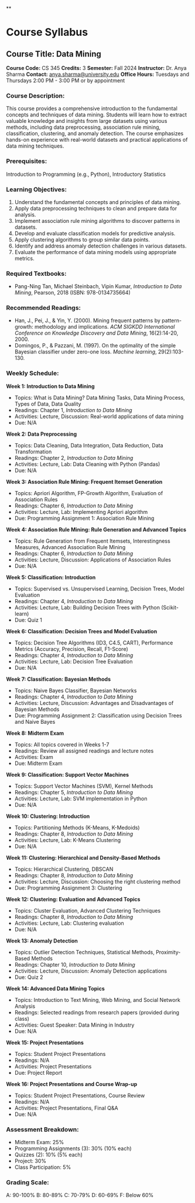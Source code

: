 **
# Course Syllabus
## Course Title: Data Mining
**Course Code:** CS 345
**Credits:** 3
**Semester:** Fall 2024
**Instructor:** Dr. Anya Sharma
**Contact:** anya.sharma@university.edu
**Office Hours:** Tuesdays and Thursdays 2:00 PM - 3:00 PM or by appointment

### Course Description:
This course provides a comprehensive introduction to the fundamental concepts and techniques of data mining. Students will learn how to extract valuable knowledge and insights from large datasets using various methods, including data preprocessing, association rule mining, classification, clustering, and anomaly detection. The course emphasizes hands-on experience with real-world datasets and practical applications of data mining techniques.

### Prerequisites:
Introduction to Programming (e.g., Python), Introductory Statistics

### Learning Objectives:
1.  Understand the fundamental concepts and principles of data mining.
2.  Apply data preprocessing techniques to clean and prepare data for analysis.
3.  Implement association rule mining algorithms to discover patterns in datasets.
4.  Develop and evaluate classification models for predictive analysis.
5.  Apply clustering algorithms to group similar data points.
6.  Identify and address anomaly detection challenges in various datasets.
7.  Evaluate the performance of data mining models using appropriate metrics.

### Required Textbooks:
- Pang-Ning Tan, Michael Steinbach, Vipin Kumar, *Introduction to Data Mining*, Pearson, 2018 (ISBN: 978-0134735664)

### Recommended Readings:
- Han, J., Pei, J., & Yin, Y. (2000). Mining frequent patterns by pattern-growth: methodology and implications. *ACM SIGKDD International Conference on Knowledge Discovery and Data Mining*, 16(2):14-20, 2000.
- Domingos, P., & Pazzani, M. (1997). On the optimality of the simple Bayesian classifier under zero-one loss. *Machine learning*, 29(2):103-130.

### Weekly Schedule:
**Week 1: Introduction to Data Mining**
- Topics: What is Data Mining? Data Mining Tasks, Data Mining Process, Types of Data, Data Quality
- Readings: Chapter 1, *Introduction to Data Mining*
- Activities: Lecture, Discussion: Real-world applications of data mining
- Due: N/A

**Week 2: Data Preprocessing**
- Topics: Data Cleaning, Data Integration, Data Reduction, Data Transformation
- Readings: Chapter 2, *Introduction to Data Mining*
- Activities: Lecture, Lab: Data Cleaning with Python (Pandas)
- Due: N/A

**Week 3: Association Rule Mining: Frequent Itemset Generation**
- Topics: Apriori Algorithm, FP-Growth Algorithm, Evaluation of Association Rules
- Readings: Chapter 6, *Introduction to Data Mining*
- Activities: Lecture, Lab: Implementing Apriori algorithm
- Due: Programming Assignment 1: Association Rule Mining

**Week 4: Association Rule Mining: Rule Generation and Advanced Topics**
- Topics: Rule Generation from Frequent Itemsets, Interestingness Measures, Advanced Association Rule Mining
- Readings: Chapter 6, *Introduction to Data Mining*
- Activities: Lecture, Discussion: Applications of Association Rules
- Due: N/A

**Week 5: Classification: Introduction**
- Topics: Supervised vs. Unsupervised Learning, Decision Trees, Model Evaluation
- Readings: Chapter 4, *Introduction to Data Mining*
- Activities: Lecture, Lab: Building Decision Trees with Python (Scikit-learn)
- Due: Quiz 1

**Week 6: Classification: Decision Trees and Model Evaluation**
- Topics: Decision Tree Algorithms (ID3, C4.5, CART), Performance Metrics (Accuracy, Precision, Recall, F1-Score)
- Readings: Chapter 4, *Introduction to Data Mining*
- Activities: Lecture, Lab: Decision Tree Evaluation
- Due: N/A

**Week 7: Classification: Bayesian Methods**
- Topics: Naive Bayes Classifier, Bayesian Networks
- Readings: Chapter 4, *Introduction to Data Mining*
- Activities: Lecture, Discussion: Advantages and Disadvantages of Bayesian Methods
- Due: Programming Assignment 2: Classification using Decision Trees and Naive Bayes

**Week 8: Midterm Exam**
- Topics: All topics covered in Weeks 1-7
- Readings: Review all assigned readings and lecture notes
- Activities: Exam
- Due: Midterm Exam

**Week 9: Classification: Support Vector Machines**
- Topics: Support Vector Machines (SVM), Kernel Methods
- Readings: Chapter 5, *Introduction to Data Mining*
- Activities: Lecture, Lab: SVM implementation in Python
- Due: N/A

**Week 10: Clustering: Introduction**
- Topics: Partitioning Methods (K-Means, K-Medoids)
- Readings: Chapter 8, *Introduction to Data Mining*
- Activities: Lecture, Lab: K-Means Clustering
- Due: N/A

**Week 11: Clustering: Hierarchical and Density-Based Methods**
- Topics: Hierarchical Clustering, DBSCAN
- Readings: Chapter 8, *Introduction to Data Mining*
- Activities: Lecture, Discussion: Choosing the right clustering method
- Due: Programming Assignment 3: Clustering

**Week 12: Clustering: Evaluation and Advanced Topics**
- Topics: Cluster Evaluation, Advanced Clustering Techniques
- Readings: Chapter 8, *Introduction to Data Mining*
- Activities: Lecture, Lab: Clustering evaluation
- Due: N/A

**Week 13: Anomaly Detection**
- Topics: Outlier Detection Techniques, Statistical Methods, Proximity-Based Methods
- Readings: Chapter 10, *Introduction to Data Mining*
- Activities: Lecture, Discussion: Anomaly Detection applications
- Due: Quiz 2

**Week 14: Advanced Data Mining Topics**
- Topics: Introduction to Text Mining, Web Mining, and Social Network Analysis
- Readings: Selected readings from research papers (provided during class)
- Activities: Guest Speaker: Data Mining in Industry
- Due: N/A

**Week 15: Project Presentations**
- Topics: Student Project Presentations
- Readings: N/A
- Activities: Project Presentations
- Due: Project Report

**Week 16: Project Presentations and Course Wrap-up**
- Topics: Student Project Presentations, Course Review
- Readings: N/A
- Activities: Project Presentations, Final Q&A
- Due: N/A

### Assessment Breakdown:
-   Midterm Exam: 25%
-   Programming Assignments (3): 30% (10% each)
-   Quizzes (2): 10% (5% each)
-   Project: 30%
-   Class Participation: 5%

### Grading Scale:
A: 90-100%
B: 80-89%
C: 70-79%
D: 60-69%
F: Below 60%